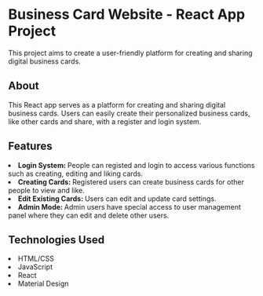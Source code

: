 # Business Card Website - React App Project

This project aims to create a user-friendly platform for creating and sharing digital business cards.

## About

This React app serves as a platform for creating and sharing digital business cards. Users can easily create their personalized business cards, like other cards and share, with a register and login system.

## Features

<li><strong>Login System: </strong>People can registed and login to access various functions such as creating, editing and liking cards.</li>

<li><strong>Creating Cards: </strong>Registered users can create business cards for other people to view and like.</li>

<li><strong>Edit Existing Cards: </strong>Users can edit and update card settings.</li>

<li><strong>Admin Mode: </strong>Admin users have special access to user management panel where they can edit and delete other users.</li>
 
## Technologies Used

<li>HTML/CSS</li>
<li>JavaScript</li>
<li>React</li>
<li>Material Design</li>
